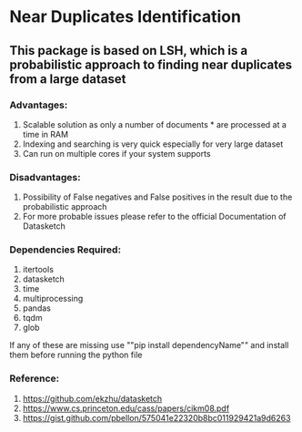 # Near Duplicates Identification 
## This package is based on LSH, which is a probabilistic approach to finding near duplicates from a large dataset

### Advantages:
1. Scalable solution as only a number of documents * are processed at a time in RAM
2. Indexing and searching is very quick especially for very large dataset
3. Can run on multiple cores if your system supports

### Disadvantages:
1. Possibility of False negatives and False positives in the result due to the probabilistic approach
2. For more probable issues please refer to the official Documentation of Datasketch

### Dependencies Required:
1. itertools
2. datasketch
3. time
4. multiprocessing
5. pandas
6. tqdm
7. glob

If any of these are missing use ""pip install dependencyName"" and install them before running the python file

### Reference:
1. https://github.com/ekzhu/datasketch
2. https://www.cs.princeton.edu/cass/papers/cikm08.pdf
3. https://gist.github.com/pbellon/575041e22320b8bc011929421a9d6263

